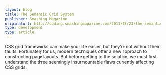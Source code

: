 ```yaml
---
layout: blog
title: The Semantic Grid System
publisher: Smashing Magazine
originalurl: http://coding.smashingmagazine.com/2011/08/23/the-semantic-grid-system-page-layout-for-tomorrow/
type: development
type: article
---
```


CSS grid frameworks can make your life easier, but they’re not without their faults. Fortunately for us, modern techniques offer a new approach to constructing page layouts. But before getting to the solution, we must first understand the three seemingly insurmountable flaws currently affecting CSS grids.